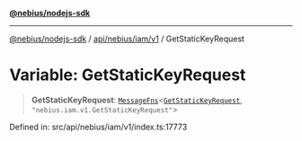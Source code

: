 [**@nebius/nodejs-sdk**](../../../../../README.md)

---

[@nebius/nodejs-sdk](../../../../../README.md) / [api/nebius/iam/v1](../README.md) / GetStaticKeyRequest

# Variable: GetStaticKeyRequest

> **GetStaticKeyRequest**: [`MessageFns`](../../../../../runtime/protos/core/interfaces/MessageFns.md)\<[`GetStaticKeyRequest`](../interfaces/GetStaticKeyRequest.md), `"nebius.iam.v1.GetStaticKeyRequest"`\>

Defined in: src/api/nebius/iam/v1/index.ts:17773

